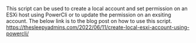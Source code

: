 This script can be used to create a local account and set permission on an ESXi host using PowerCli or to update the permission on an exsiting account.
The below link is to the blog post on how to use this script.
https://thesleepyadmins.com/2022/06/11/create-local-esxi-account-using-powercli/
